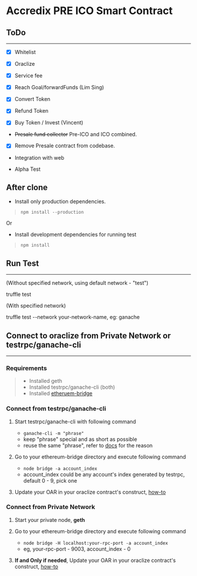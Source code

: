 # Accredix PRE ICO Smart Contract

## ToDo
___


- [x] Whitelist

- [x] Oraclize

- [x] Service fee

- [x] Reach Goal/forwardFunds (Lim Sing)

- [x] Convert Token

- [x] Refund Token

- [x] Buy Token / Invest (Vincent)

- ~~Presale fund collector~~ Pre-ICO and ICO combined.

- [x] Remove Presale contract from codebase.

- Integration with web

- Alpha Test

## After clone

- Install only production dependencies.
> ```
> npm install --production
> ```

Or

- Install development dependencies for running test
> ```
> npm install
> ```

## Run Test
___

(Without specified network, using default network - "test")

truffle test

(With specified network)

truffle test --network your-network-name, eg: ganache

## Connect to oraclize from Private Network or testrpc/ganache-cli
___

### Requirements

> - Installed geth
> - Installed testrpc/ganache-cli (both)
> - Installed [etheruem-bridge](https://github.com/oraclize/ethereum-bridge)

### Connect from testrpc/ganache-cli
1. Start testrpc/ganache-cli with following command
    * ```ganache-cli -m "phrase"```
    * keep "phrase" special and as short as possible
    * reuse the same "phrase", refer to [docs](https://github.com/oraclize/ethereum-bridge) for the reason

2. Go to your ethereum-bridge directory and execute following command
    * ```node bridge -a account_index```
    * account_index could be any account's index generated by testrpc, default 0 - 9, pick one

3. Update your OAR in your oraclize contract's construct, [how-to](https://github.com/oraclize/ethereum-bridge)

### Connect from Private Network
1. Start your private node, **geth**

2. Go to your ethereum-bridge directory and execute following command
    * ```node bridge -H localhost:your-rpc-port -a account_index```
    * eg, your-rpc-port - 9003, account_index - 0
    
3. **If and Only if needed**, Update your OAR in your oraclize contract's construct, [how-to](https://github.com/oraclize/ethereum-bridge)
